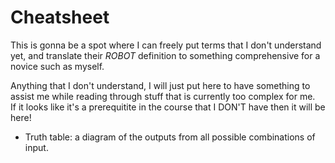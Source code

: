 # Cheatsheet

This is gonna be a spot where I can freely put terms that I don't understand yet, and translate their *ROBOT* definition to something comprehensive for a novice such as myself.

Anything that I don't understand, I will just put here to have something to assist me while reading through stuff that is currently too complex for me.\
If it looks like it's a prerequitite in the course that I DON'T have then it will be here!

- Truth table: a diagram of the outputs from all possible combinations of input.
